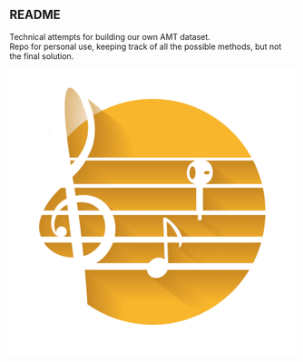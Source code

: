 README  
---  
Technical attempts for building our own AMT dataset.  
Repo for personal use, keeping track of all the possible methods, but not the final solution.  

![Our logo: TrOctave](logo/logo.jpg)    

